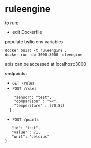 # ruleengine
to run:

* edit Dockerfile

populate twilio env variables

```
docker build -t ruleengine .
docker run -dp 3000:3000 ruleengine
```

apis can be accessed at localhost:3000

endpoints:
 * `GET /rules`
 * `POST /rules`
```POST {
    "sensor": "test",
    "comparison" : "><",
    "temperature" : [70,81]
  }
  ```
 * `POST /points`
 ```POST {
    "id": "test",
    "value" : 71,
    "unit": "celcius"
 }
 ```
